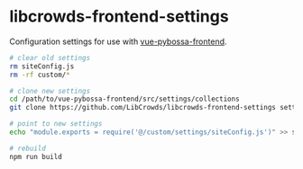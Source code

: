 # libcrowds-frontend-settings

Configuration settings for use with
[vue-pybossa-frontend](https://github.com/LibCrowds/vue-pybossa-frontend).

``` bash
# clear old settings
rm siteConfig.js
rm -rf custom/*

# clone new settings
cd /path/to/vue-pybossa-frontend/src/settings/collections
git clone https://github.com/LibCrowds/libcrowds-frontend-settings settings

# point to new settings
echo "module.exports = require('@/custom/settings/siteConfig.js')" >> siteConfig.js

# rebuild
npm run build
```
